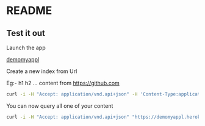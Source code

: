 # README


## Test it out

Launch the app

[demomyappl](https://demomyappl.herokuapp.com/urls.json)


Create a new index from Url

Eg:- h1 h2 ...  content from https://github.com
```bash
curl -i -H "Accept: application/vnd.api+json" -H 'Content-Type:application/vnd.api+json' -X POST -d '{"data": {"type":"urls", "attributes":{"url":"https://github.com"}}}' https://demomyappl.herokuapp.com/urls
```

You can now query all one of your content

```bash
curl -i -H "Accept: application/vnd.api+json" "https://demomyappl.herokuapp.com/urls"
```


